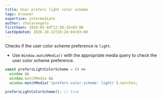 ```yaml
---
title: User prefers light color scheme
tags: browser
expertise: intermediate
author: chalarangelo
firstSeen: 2020-05-04T12:50:35+03:00
lastUpdated: 2020-10-22T20:24:04+03:00
---
```


Checks if the user color scheme preference is `light`.

- Use `Window.matchMedia()` with the appropriate media query to check the user color scheme preference.

```js
const prefersLightColorScheme = () =>
  window &&
  window.matchMedia &&
  window.matchMedia('(prefers-color-scheme: light)').matches;
```

```js
prefersLightColorScheme(); // true
```
